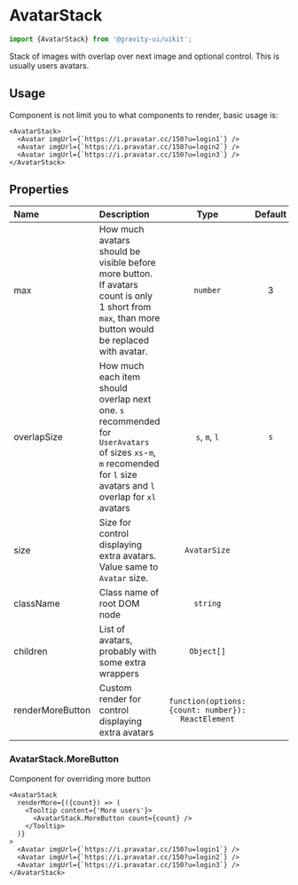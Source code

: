 <!--GITHUB_BLOCK-->

# AvatarStack

<!--/GITHUB_BLOCK-->

```ts
import {AvatarStack} from '@gravity-ui/uikit';
```

Stack of images with overlap over next image and optional control. This is usually users avatars.

## Usage

Component is not limit you to what components to render, basic usage is:

```tsx
<AvatarStack>
  <Avatar imgUrl={`https://i.pravatar.cc/150?u=login1`} />
  <Avatar imgUrl={`https://i.pravatar.cc/150?u=login2`} />
  <Avatar imgUrl={`https://i.pravatar.cc/150?u=login3`} />
</AvatarStack>
```

## Properties

| Name             | Description                                                                                                                                                           |                        Type                        | Default |
| :--------------- | :-------------------------------------------------------------------------------------------------------------------------------------------------------------------- | :------------------------------------------------: | :-----: |
| max              | How much avatars should be visible before more button. If avatars count is only 1 short from `max`, than more button would be replaced with avatar.                   |                      `number`                      |    3    |
| overlapSize      | How much each item should overlap next one. `s` recommended for `UserAvatars` of sizes `xs`-`m`, `m` recomended for `l` size avatars and `l` overlap for `xl` avatars |                   `s`, `m`, `l`                    |   `s`   |
| size             | Size for control displaying extra avatars. Value same to `Avatar` size.                                                                                               |                    `AvatarSize`                    |         |
| className        | Class name of root DOM node                                                                                                                                           |                      `string`                      |         |
| children         | List of avatars, probably with some extra wrappers                                                                                                                    |                     `Object[]`                     |         |
| renderMoreButton | Custom render for control displaying extra avatars                                                                                                                    | `function(options: {count: number}): ReactElement` |         |

### AvatarStack.MoreButton

Component for overriding more button

```tsx
<AvatarStack
  renderMore={({count}) => (
    <Tooltip content={'More users'}>
      <AvatarStack.MoreButton count={count} />
    </Tooltip>
  )}
>
  <Avatar imgUrl={`https://i.pravatar.cc/150?u=login1`} />
  <Avatar imgUrl={`https://i.pravatar.cc/150?u=login2`} />
  <Avatar imgUrl={`https://i.pravatar.cc/150?u=login3`} />
</AvatarStack>
```
